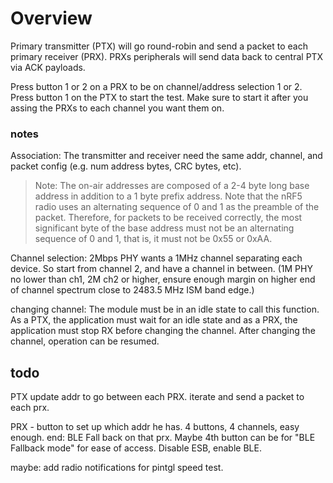 # Overview
Primary transmitter (PTX) will go round-robin and send a packet to each primary receiver (PRX). PRXs peripherals will send data back to central PTX via ACK payloads.

Press button 1 or 2 on a PRX to be on channel/address selection 1 or 2.
Press button 1 on the PTX to start the test. Make sure to start it after you assing the PRXs to each channel you want them on.

### notes
Association: The transmitter and receiver need the same addr, channel, and packet config (e.g. num address bytes, CRC bytes, etc).
> Note: The on-air addresses are composed of a 2-4 byte long base address in addition to a 1 byte prefix address. Note that the nRF5 radio uses an alternating sequence of 0 and 1 as the preamble of the packet. Therefore, for packets to be received correctly, the most significant byte of the base address must not be an alternating sequence of 0 and 1, that is, it must not be 0x55 or 0xAA.

Channel selection: 2Mbps PHY wants a 1MHz channel separating each device. So start from channel 2, and have a channel in between. (1M PHY no lower than ch1, 2M ch2 or higher, ensure enough margin on higher end of channel spectrum close to 2483.5 MHz ISM band edge.)

changing channel: The module must be in an idle state to call this function. As a PTX, the application must wait for an idle state and as a PRX, the application must stop RX before changing the channel. After changing the channel, operation can be resumed.

## todo
PTX update addr to go between each PRX.
iterate and send a packet to each prx.

PRX - button to set up which addr he has. 4 buttons, 4 channels, easy enough.
end: BLE Fall back on that prx. Maybe 4th button can be for "BLE Fallback mode" for ease of access. Disable ESB, enable BLE.

maybe: add radio notifications for pintgl speed test.